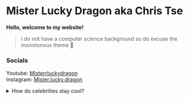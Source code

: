 # Mister Lucky Dragon aka **Chris Tse**  

**Hello, welcome to my website!**
>I do not have a computer science background so do excuse the monotonous theme 👟

### Socials
Youtube: [Misterrluckydragon](https://www.youtube.com/@misterrluckydragon)  
Instagram: [Mister.lucky.dragon](https://www.instagram.com/mister.lucky.dragon/)

<details>  
<summary>How do celebrities stay cool?</summary>

They have many fans

</details>





